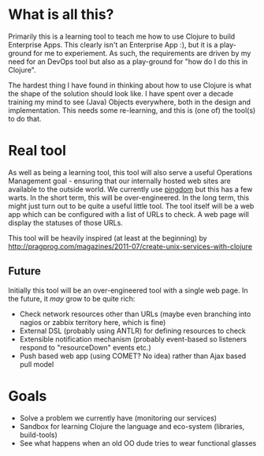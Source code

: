 # What is all this?
Primarily this is a learning tool to teach me how to use Clojure to build Enterprise Apps.  This clearly isn't an Enterprise App :), but it is a play-ground for me to experiement.  As such, the requirements are driven by my need for an DevOps tool but also as a play-ground for "how do I do this in Clojure".

The hardest thing I have found in thinking about how to use Clojure is what the shape of the solution should look like.  I have spent over a decade training my mind to see (Java) Objects everywhere, both in the design and implementation.  This needs some re-learning, and this is (one of) the tool(s) to do that.

# Real tool
As well as being a learning tool, this tool will also serve a useful Operations Management goal - ensuring that our internally hosted web sites are available to the outside world.  We currently use [pingdom](http://pingdom.com) but this has a few warts.  In the short term, this will be over-engineered.  In the long term, this might just turn out to be quite a useful little tool.
The tool itself will be a web app which can be configured with a list of URLs to check.  A web page will display the statuses of those URLs.

This tool will be heavily inspired (at least at the beginning) by http://pragprog.com/magazines/2011-07/create-unix-services-with-clojure

## Future
Initially this tool will be an over-engineered tool with a single web page.  In the future, it _may_ grow to be quite rich:

- Check network resources other than URLs (maybe even branching into nagios or zabbix territory here, which is fine)
- External DSL (probably using ANTLR) for defining resources to check
- Extensible notification mechanism (probably event-based so listeners respond to "resourceDown" events etc.)
- Push based web app (using COMET?  No idea) rather than Ajax based pull model

# Goals
- Solve a problem we currently have (monitoring our services)
- Sandbox for learning Clojure the language and eco-system (libraries, build-tools)
- See what happens when an old OO dude tries to wear functional glasses 
